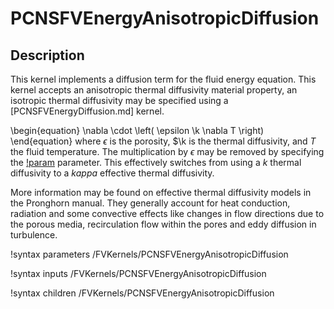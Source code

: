 # PCNSFVEnergyAnisotropicDiffusion

## Description

This kernel implements a diffusion term for the fluid energy equation.
This kernel accepts an anisotropic thermal diffusivity material property, an isotropic thermal diffusivity may be
specified using a [PCNSFVEnergyDiffusion.md] kernel.

\begin{equation}
\nabla \cdot \left( \epsilon \k \nabla T \right)
\end{equation}
where $\epsilon$ is the porosity, $\k is the thermal diffusivity, and $T$ the fluid temperature. The
multiplication by $\epsilon$ may be removed by specifying the
[!param](/FVKernels/PCNSFVEnergyAnisotropicDiffusion/effective_diffusivity) parameter. This effectively
switches from using a $k$ thermal diffusivity to a $kappa$ effective thermal diffusivity. 

More information may be found on effective thermal diffusivity models in the Pronghorn manual. They
generally account for heat conduction, radiation and some convective effects like changes in flow directions
due to the porous media, recirculation flow within the pores and eddy diffusion in turbulence.

!syntax parameters /FVKernels/PCNSFVEnergyAnisotropicDiffusion

!syntax inputs /FVKernels/PCNSFVEnergyAnisotropicDiffusion

!syntax children /FVKernels/PCNSFVEnergyAnisotropicDiffusion
